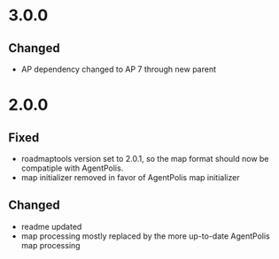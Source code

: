 # 3.0.0

## Changed
- AP dependency changed to AP 7 through new parent


# 2.0.0

## Fixed
- roadmaptools version set to 2.0.1, so the map format should now be compatiple with AgentPolis.
- map initializer removed in favor of AgentPolis map initializer

## Changed
- readme updated
- map processing mostly replaced by the more up-to-date AgentPolis map processing